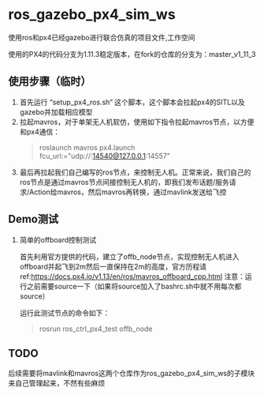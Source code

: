 # ros_gazebo_px4_sim_ws
使用ros和px4已经gazebo进行联合仿真的项目文件,工作空间

使用的PX4的代码分支为1.11.3稳定版本，在fork的仓库的分支为：master_v1_11_3

## 使用步骤（临时）

<ol>
  <li>首先运行 “setup_px4_ros.sh“ 这个脚本，这个脚本会拉起px4的SITL以及gazebo并加载相应模型</li>
  <li>拉起mavros，对于单架无人机软仿，使用如下指令拉起mavros节点，以方便和px4通信：</li>    

  > roslaunch mavros px4.launch fcu_url:="udp://:14540@127.0.0.1:14557"

  <li>最后再拉起我们自己编写的ros节点，来控制无人机。正常来说，我们自己的ros节点是通过mavros节点间接控制无人机的，即我们发布话题/服务请求/Action给mavros，然后mavros再转换，通过mavlink发送给飞控</li>    
</ol>

## Demo测试

<ol>
  <li>简单的offboard控制测试</li>  

  首先利用官方提供的代码，建立了offb_node节点，实现控制无人机进入offboard并起飞到2m然后一直保持在2m的高度，官方历程请 ref:https://docs.px4.io/v1.13/en/ros/mavros_offboard_cpp.html
  注意：运行之前需要source一下（如果将source加入了bashrc.sh中就不用每次都source）

  运行此测试节点的命令如下：
  > rosrun ros_ctrl_px4_test offb_node

</ol>

## TODO
后续需要将mavlink和mavros这两个仓库作为ros_gazebo_px4_sim_ws的子模块来自己管理起来，不然有些麻烦


